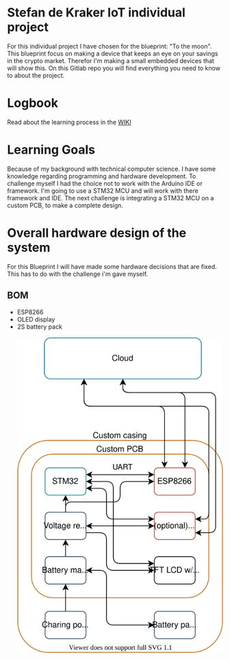 # Stefan de Kraker IoT individual project
For this individual project I have chosen for the blueprint: "To the moon".
This blueprint focus on making a device that keeps an eye on your savings in the crypto market.
Therefor I'm making a small embedded devices that will show this.
On this Gitlab repo you will find everything you need to know to about the project.

# Logbook
Read about the learning process in the [WIKI](https://gitlab.fdmci.hva.nl/IoT/2021-2022-sep-jan/individual-project/iot-krakers/-/wikis/Logbook)

# Learning Goals
Because of my background with technical computer science.
I have some knowledge regarding programming and hardware development.
To challenge myself I had the choice not to work with the Arduino IDE or framework.
I'm going to use a STM32 MCU and will work with there framework and IDE.
The next challenge is integrating a STM32 MCU on a custom PCB, to make a complete design.


# Overall hardware design of the system
For this Blueprint I will have made some hardware decisions that are fixed. 
This has to do with the challenge i'm gave myself.
## BOM
- ESP8266
- OLED display
- 2S battery pack
\
\
![My Diagram](Doc/hardware_architecture_overview.drawio.svg)
